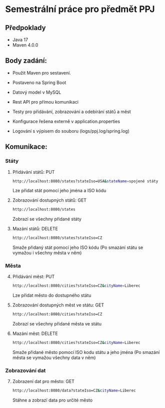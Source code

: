 # Semestrální práce pro předmět PPJ

## Předpoklady

- Java 17
- Maven 4.0.0

## Body zadání:
 - Použit Maven pro sestavení.

 - Postaveno na Spring Boot

 - Datový model v MySQL

 - Rest API pro přímou komunikaci

 - Testy pro přidávání, zobrazování a odebírání států a měst

 - Konfigurace řešena externě v application.properties

 - Logování s výpisem do souboru (logs/ppj.log/spring.log)
   

## Komunikace:


### Státy
1. Přidávání států: PUT
     ```bash
     http://localhost:8080/states?stateIso=USA&stateName=spojené státy
     ```
   Lze přidat stát pomocí jeho jména a ISO kódu

2. Zobrazování dostupných států:  GET
   ```bash
   http://localhost:8080/states
   ```
   Zobrazí se všechny přidané státy
   
3. Mazání států: DELETE
   ```bash
   http://localhost:8080/states?stateIso=CZ
   ```
   Smaže přidaný stát pomocí jeho ISO kódu (Po smazání státu se vymažou i všechny města v něm)

### Města
4. Přidávání měst: PUT
   ```bash
   http://localhost:8080/cities?stateIso=CZ&cityName=Liberec
   ```
   Lze přidat město do dostupného státu

5. Zobrazování dostupných měst ve státu: GET
   ```bash
   http://localhost:8080/cities?stateIso=CZ
   ```
   Zobrazí se všechny přidané města ve státu
   
6. Mazání měst: DELETE
   ```bash
   http://localhost:8080/cities?stateIso=CZ&cityName=Liberec
   ```
   Smaže přidané město pomocí ISO kodu státu a jeho jména (Po smazání města se vymažou všechny data v něm)

### Zobrazování dat

7. Zobrazení dat pro město: GET
   ```bash
   http://localhost:8080/data?stateIso=CZ&cityName=Liberec
   ```
   Stáhne a zobrazí data pro určité město


